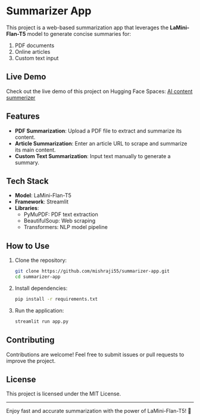 # Summarizer App  

This project is a web-based summarization app that leverages the **LaMini-Flan-T5** model to generate concise summaries for:  
1. PDF documents  
2. Online articles  
3. Custom text input
## Live Demo

Check out the live demo of this project on Hugging Face Spaces: [AI content summerizer](https://huggingface.co/spaces/mishrasahil934/Team_skulk)


## Features  
- **PDF Summarization**: Upload a PDF file to extract and summarize its content.  
- **Article Summarization**: Enter an article URL to scrape and summarize its main content.  
- **Custom Text Summarization**: Input text manually to generate a summary.  

## Tech Stack  
- **Model**: LaMini-Flan-T5  
- **Framework**: Streamlit  
- **Libraries**:  
  - PyMuPDF: PDF text extraction  
  - BeautifulSoup: Web scraping  
  - Transformers: NLP model pipeline  

## How to Use  
1. Clone the repository:  
   ```bash
   git clone https://github.com/mishraji55/summarizer-app.git
   cd summarizer-app
   ```  
2. Install dependencies:  
   ```bash
   pip install -r requirements.txt
   ```  
3. Run the application:  
   ```bash
   streamlit run app.py
   ```  

## Contributing  
Contributions are welcome! Feel free to submit issues or pull requests to improve the project.  

## License  
This project is licensed under the MIT License.  

---  
Enjoy fast and accurate summarization with the power of LaMini-Flan-T5! 🚀  
